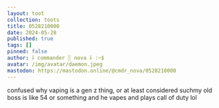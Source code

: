 ```yaml
---
layout: toot
collection: toots
title: 0528210000
date: 2024-05-28
published: true
tags: []
pinned: false
author: ⸸ commander ░ nova ⸸ :~$
avatar: /img/avatar/daemon.jpeg
mastodon: https://mastodon.online/@cmdr_nova/0528210000
---
```


confused why vaping is a gen z thing, or at least considered suchmy old boss is like 54 or something and he vapes and plays call of duty lol

